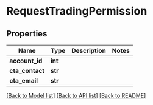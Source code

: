 # RequestTradingPermission

## Properties
Name | Type | Description | Notes
------------ | ------------- | ------------- | -------------
**account_id** | **int** |  | 
**cta_contact** | **str** |  | 
**cta_email** | **str** |  | 

[[Back to Model list]](../README.md#documentation-for-models) [[Back to API list]](../README.md#documentation-for-api-endpoints) [[Back to README]](../README.md)

